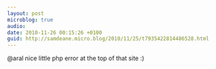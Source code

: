 ```yaml
---
layout: post
microblog: true
audio: 
date: 2010-11-26 00:15:26 +0100
guid: http://samdeane.micro.blog/2010/11/25/t7935422814486528.html
---
```

@aral nice little php error at the top of that site :)
